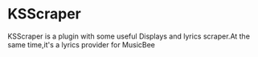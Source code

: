 # KSScraper
KSScraper is a plugin with some useful Displays and lyrics scraper.At the same time,it's a lyrics provider for MusicBee
